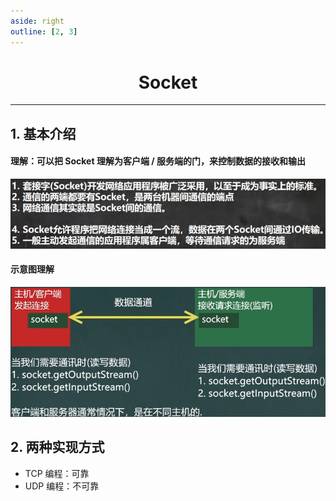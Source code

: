 ```yaml
---
aside: right
outline: [2, 3]
---
```


<h1 style="text-align: center; font-weight: bold;">Socket</h1>

---

## 1. 基本介绍

#### 理解：可以把 Socket 理解为客户端 / 服务端的门，来控制数据的接收和输出

![alt text](Socket介绍.png)

#### 示意图理解

![alt text](Socket示意图.png)

## 2. 两种实现方式

- TCP 编程：可靠
- UDP 编程：不可靠
